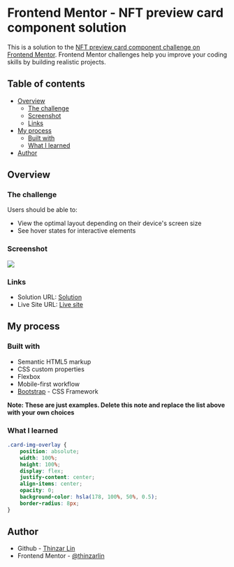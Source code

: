 # Frontend Mentor - NFT preview card component solution

This is a solution to the [NFT preview card component challenge on Frontend Mentor](https://www.frontendmentor.io/challenges/nft-preview-card-component-SbdUL_w0U). Frontend Mentor challenges help you improve your coding skills by building realistic projects. 

## Table of contents

- [Overview](#overview)
  - [The challenge](#the-challenge)
  - [Screenshot](#screenshot)
  - [Links](#links)
- [My process](#my-process)
  - [Built with](#built-with)
  - [What I learned](#what-i-learned)
- [Author](#author)


## Overview

### The challenge

Users should be able to:

- View the optimal layout depending on their device's screen size
- See hover states for interactive elements

### Screenshot

![](images/screenshot.png)

### Links

- Solution URL: [Solution](https://github.com/thinzarlin/NFT-preview-card-component)
- Live Site URL: [Live site](https://thinzarlin.github.io/NFT-preview-card-component)

## My process

### Built with

- Semantic HTML5 markup
- CSS custom properties
- Flexbox
- Mobile-first workflow
- [Bootstrap](https://getbootstrap.com/docs/5.2/getting-started/introduction/) - CSS Framework

**Note: These are just examples. Delete this note and replace the list above with your own choices**

### What I learned

```css image overlay fade
.card-img-overlay {
    position: absolute;
    width: 100%;
    height: 100%;
    display: flex;
    justify-content: center;
    align-items: center;
    opacity: 0;
    background-color: hsla(178, 100%, 50%, 0.5);
    border-radius: 8px;
}
```

## Author

- Github - [Thinzar Lin](https://github.com/thinzarlin)
- Frontend Mentor - [@thinzarlin](https://www.frontendmentor.io/profile/thinzarlin)

